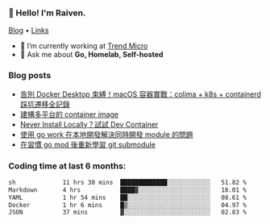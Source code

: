 <!-- ![Codewars](https://www.codewars.com/users/omegaatt36/badges/small) -->
### 👋 Hello! I'm Raiven.
[Blog](https://www.omegaatt.com) • [Links](https://link.omegaatt.com)

- 🔭 I’m currently working at [Trend Micro](https://www.trendmicro.com)
- 💬 Ask me about **Go, Homelab, Self-hosted**

### Blog posts
<!-- BLOG-POST-LIST:START -->
- [告別 Docker Desktop 束縛！macOS 容器實戰：colima + k8s + containerd 踩坑遷移全記錄](https://www.omegaatt.com/blogs/develop/2025/colima_docker_alternative_on_macos/)
- [建構多平台的 container image](https://www.omegaatt.com/blogs/develop/2025/building_multiple_platform_container_image/)
- [Never Install Locally？試試 Dev Container](https://www.omegaatt.com/blogs/develop/2025/dev_container/)
- [使用 go work 在本地開發解決同時開發 module 的問題](https://www.omegaatt.com/blogs/develop/2025/go_module_and_go_work/)
- [在習慣 go mod 後重新學習 git submodule](https://www.omegaatt.com/blogs/develop/2025/git_submodule_turorial/)
<!-- BLOG-POST-LIST:END -->

### Coding time at last 6 months:
<!--START_SECTION:waka-->

```txt
sh             11 hrs 30 mins  █████████████░░░░░░░░░░░░   51.82 %
Markdown       4 hrs           ████▓░░░░░░░░░░░░░░░░░░░░   18.01 %
YAML           1 hr 54 mins    ██░░░░░░░░░░░░░░░░░░░░░░░   08.61 %
Docker         1 hr 6 mins     █▒░░░░░░░░░░░░░░░░░░░░░░░   04.97 %
JSON           37 mins         ▓░░░░░░░░░░░░░░░░░░░░░░░░   02.83 %
```

<!--END_SECTION:waka-->
